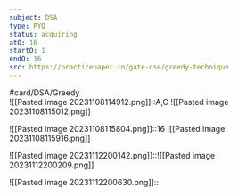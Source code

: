 ```yaml
---
subject: DSA
type: PYQ
status: acquiring
atQ: 16
startQ: 1
endQ: 16
src: https://practicepaper.in/gate-cse/greedy-technique
---
```

#card/DSA/Greedy  
![[Pasted image 20231108114912.png]]::A,C ![[Pasted image 20231108115012.png]] <!--SR:!2023-12-07,9,190-->

![[Pasted image 20231108115804.png]]::16 ![[Pasted image 20231108115916.png]] <!--SR:!2023-12-09,11,190-->

![[Pasted image 20231112200142.png]]::![[Pasted image 20231112200209.png]] <!--SR:!2023-12-10,12,190-->

![[Pasted image 20231112200630.png]]:: <!--SR:!2023-12-06,8,190-->